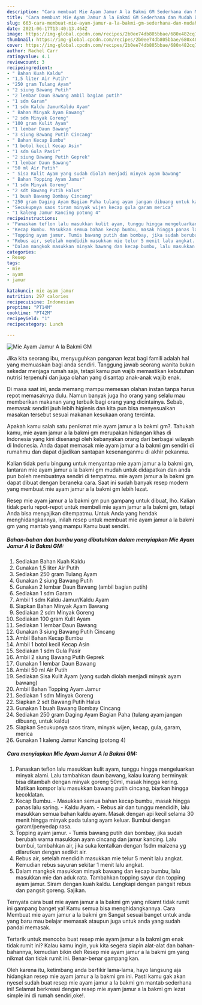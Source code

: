 ```yaml
---
description: "Cara membuat Mie Ayam Jamur A la Bakmi GM Sederhana dan Mudah Dibuat"
title: "Cara membuat Mie Ayam Jamur A la Bakmi GM Sederhana dan Mudah Dibuat"
slug: 663-cara-membuat-mie-ayam-jamur-a-la-bakmi-gm-sederhana-dan-mudah-dibuat
date: 2021-06-17T13:40:13.464Z
image: https://img-global.cpcdn.com/recipes/2b0ee74db805bbae/680x482cq70/mie-ayam-jamur-a-la-bakmi-gm-foto-resep-utama.jpg
thumbnail: https://img-global.cpcdn.com/recipes/2b0ee74db805bbae/680x482cq70/mie-ayam-jamur-a-la-bakmi-gm-foto-resep-utama.jpg
cover: https://img-global.cpcdn.com/recipes/2b0ee74db805bbae/680x482cq70/mie-ayam-jamur-a-la-bakmi-gm-foto-resep-utama.jpg
author: Rachel Carr
ratingvalue: 4.1
reviewcount: 3
recipeingredient:
- " Bahan Kuah Kaldu"
- "1,5 liter Air Putih"
- "250 gram Tulang Ayam"
- "2 siung Bawang Putih"
- "2 lembar Daun Bawang ambil bagian putih"
- "1 sdm Garam"
- "1 sdm Kaldu JamurKaldu Ayam"
- " Bahan Minyak Ayam Bawang"
- "2 sdm Minyak Goreng"
- "100 gram Kulit Ayam"
- "1 lembar Daun Bawang"
- "3 siung Bawang Putih Cincang"
- " Bahan Kecap Bumbu"
- "1 botol kecil Kecap Asin"
- "1 sdm Gula Pasir"
- "2 siung Bawang Putih Geprek"
- "1 lembar Daun Bawang"
- "50 ml Air Putih"
- " Sisa Kulit Ayam yang sudah diolah menjadi minyak ayam bawang"
- " Bahan Topping Ayam Jamur"
- "1 sdm Minyak Goreng"
- "2 sdt Bawang Putih Halus"
- "1 buah Bawang Bombay Cincang"
- "250 gram Daging Ayam Bagian Paha tulang ayam jangan dibuang untuk kaldu"
- "Secukupnya saos tiram minyak wijen kecap gula garam merica"
- "1 kaleng Jamur Kancing potong 4"
recipeinstructions:
- "Panaskan teflon lalu masukkan kulit ayam, tunggu hingga mengeluarkan minyak alami. Lalu tambahkan daun bawang, kalau kurang berminyak bisa ditambah dengan minyak goreng 50ml, masak hingga kering. Matikan kompor lalu masukkan bawang putih cincang, biarkan hingga kecoklatan."
- "Kecap Bumbu. Masukkan semua bahan kecap bumbu, masak hingga panas lalu saring.  Kaldu Ayam. Rebus air dan tunggu mendidih, lalu masukkan semua bahan kaldu ayam. Masak dengan api kecil selama 30 menit hingga minyak pada tulang ayam keluar. Bumbui dengan garam/penyedap rasa."
- "Topping ayam jamur. Tumis bawang putih dan bombay, jika sudah berubah warna masukkan ayam cincang dan jamur kancing. Lalu bumbui, tambahkan air, jika suka kentalkan dengan 1sdm maizena yg dilarutkan dengan sedikit air."
- "Rebus air, setelah mendidih masukkan mie telur 5 menit lalu angkat. Kemudian rebus sayuran sekitar 1 menit lalu angkat."
- "Dalam mangkok masukkan minyak bawang dan kecap bumbu, lalu masukkan mie dan aduk rata. Tambahkan topping sayur dan topping ayam jamur. Siram dengan kuah kaldu. Lengkapi dengan pangsit rebus dan pangsit goreng. Sajikan."
categories:
- Resep
tags:
- mie
- ayam
- jamur

katakunci: mie ayam jamur 
nutrition: 297 calories
recipecuisine: Indonesian
preptime: "PT14M"
cooktime: "PT42M"
recipeyield: "1"
recipecategory: Lunch

---
```



![Mie Ayam Jamur A la Bakmi GM](https://img-global.cpcdn.com/recipes/2b0ee74db805bbae/680x482cq70/mie-ayam-jamur-a-la-bakmi-gm-foto-resep-utama.jpg)

Jika kita seorang ibu, menyuguhkan panganan lezat bagi famili adalah hal yang memuaskan bagi anda sendiri. Tanggung jawab seorang  wanita bukan sekedar menjaga rumah saja, tetapi kamu pun wajib memastikan kebutuhan nutrisi terpenuhi dan juga olahan yang disantap anak-anak wajib enak.

Di masa  saat ini, anda memang mampu memesan olahan instan tanpa harus repot memasaknya dulu. Namun banyak juga lho orang yang selalu mau memberikan makanan yang terbaik bagi orang yang dicintainya. Sebab, memasak sendiri jauh lebih higienis dan kita pun bisa menyesuaikan masakan tersebut sesuai makanan kesukaan orang tercinta. 



Apakah kamu salah satu penikmat mie ayam jamur a la bakmi gm?. Tahukah kamu, mie ayam jamur a la bakmi gm merupakan hidangan khas di Indonesia yang kini disenangi oleh kebanyakan orang dari berbagai wilayah di Indonesia. Anda dapat memasak mie ayam jamur a la bakmi gm sendiri di rumahmu dan dapat dijadikan santapan kesenanganmu di akhir pekanmu.

Kalian tidak perlu bingung untuk menyantap mie ayam jamur a la bakmi gm, lantaran mie ayam jamur a la bakmi gm mudah untuk didapatkan dan anda pun boleh membuatnya sendiri di tempatmu. mie ayam jamur a la bakmi gm dapat dibuat dengan beraneka cara. Saat ini sudah banyak resep modern yang membuat mie ayam jamur a la bakmi gm lebih lezat.

Resep mie ayam jamur a la bakmi gm pun gampang untuk dibuat, lho. Kalian tidak perlu repot-repot untuk membeli mie ayam jamur a la bakmi gm, tetapi Anda bisa menyajikan ditempatmu. Untuk Anda yang hendak menghidangkannya, inilah resep untuk membuat mie ayam jamur a la bakmi gm yang mantab yang mampu Kamu buat sendiri.

<!--inarticleads1-->

##### Bahan-bahan dan bumbu yang dibutuhkan dalam menyiapkan Mie Ayam Jamur A la Bakmi GM:

1. Sediakan  Bahan Kuah Kaldu
1. Gunakan 1,5 liter Air Putih
1. Sediakan 250 gram Tulang Ayam
1. Gunakan 2 siung Bawang Putih
1. Gunakan 2 lembar Daun Bawang (ambil bagian putih)
1. Sediakan 1 sdm Garam
1. Ambil 1 sdm Kaldu Jamur/Kaldu Ayam
1. Siapkan  Bahan Minyak Ayam Bawang
1. Sediakan 2 sdm Minyak Goreng
1. Sediakan 100 gram Kulit Ayam
1. Sediakan 1 lembar Daun Bawang
1. Gunakan 3 siung Bawang Putih Cincang
1. Ambil  Bahan Kecap Bumbu
1. Ambil 1 botol kecil Kecap Asin
1. Sediakan 1 sdm Gula Pasir
1. Ambil 2 siung Bawang Putih Geprek
1. Gunakan 1 lembar Daun Bawang
1. Ambil 50 ml Air Putih
1. Sediakan  Sisa Kulit Ayam (yang sudah diolah menjadi minyak ayam bawang)
1. Ambil  Bahan Topping Ayam Jamur
1. Sediakan 1 sdm Minyak Goreng
1. Siapkan 2 sdt Bawang Putih Halus
1. Gunakan 1 buah Bawang Bombay Cincang
1. Sediakan 250 gram Daging Ayam Bagian Paha (tulang ayam jangan dibuang, untuk kaldu)
1. Siapkan Secukupnya saos tiram, minyak wijen, kecap, gula, garam, merica
1. Gunakan 1 kaleng Jamur Kancing (potong 4)




<!--inarticleads2-->

##### Cara menyiapkan Mie Ayam Jamur A la Bakmi GM:

1. Panaskan teflon lalu masukkan kulit ayam, tunggu hingga mengeluarkan minyak alami. Lalu tambahkan daun bawang, kalau kurang berminyak bisa ditambah dengan minyak goreng 50ml, masak hingga kering. Matikan kompor lalu masukkan bawang putih cincang, biarkan hingga kecoklatan.
1. Kecap Bumbu. - Masukkan semua bahan kecap bumbu, masak hingga panas lalu saring.  - Kaldu Ayam. - Rebus air dan tunggu mendidih, lalu masukkan semua bahan kaldu ayam. Masak dengan api kecil selama 30 menit hingga minyak pada tulang ayam keluar. Bumbui dengan garam/penyedap rasa.
1. Topping ayam jamur. - Tumis bawang putih dan bombay, jika sudah berubah warna masukkan ayam cincang dan jamur kancing. Lalu bumbui, tambahkan air, jika suka kentalkan dengan 1sdm maizena yg dilarutkan dengan sedikit air.
1. Rebus air, setelah mendidih masukkan mie telur 5 menit lalu angkat. Kemudian rebus sayuran sekitar 1 menit lalu angkat.
1. Dalam mangkok masukkan minyak bawang dan kecap bumbu, lalu masukkan mie dan aduk rata. Tambahkan topping sayur dan topping ayam jamur. Siram dengan kuah kaldu. Lengkapi dengan pangsit rebus dan pangsit goreng. Sajikan.




Ternyata cara buat mie ayam jamur a la bakmi gm yang nikamt tidak rumit ini gampang banget ya! Kamu semua bisa menghidangkannya. Cara Membuat mie ayam jamur a la bakmi gm Sangat sesuai banget untuk anda yang baru mau belajar memasak ataupun juga untuk anda yang sudah pandai memasak.

Tertarik untuk mencoba buat resep mie ayam jamur a la bakmi gm enak tidak rumit ini? Kalau kamu ingin, yuk kita segera siapin alat-alat dan bahan-bahannya, kemudian bikin deh Resep mie ayam jamur a la bakmi gm yang nikmat dan tidak rumit ini. Benar-benar gampang kan. 

Oleh karena itu, ketimbang anda berfikir lama-lama, hayo langsung aja hidangkan resep mie ayam jamur a la bakmi gm ini. Pasti kamu gak akan nyesel sudah buat resep mie ayam jamur a la bakmi gm mantab sederhana ini! Selamat berkreasi dengan resep mie ayam jamur a la bakmi gm lezat simple ini di rumah sendiri,oke!.

